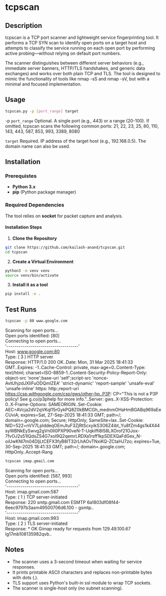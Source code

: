 # tcpscan

## Description
tcpscan is a TCP port scanner and lightweight service fingerprinting tool. It performs a TCP SYN scan to identify open ports on a target host and attempts to classify the service running on each open port by performing active probing—without relying on default port numbers.

The scanner distinguishes between different server behaviors (e.g., immediate server banners, HTTP/TLS handshakes, and generic data exchanges) and works over both plain TCP and TLS. The tool is designed to mimic the functionality of tools like nmap -sS and nmap -sV, but with a minimal and focused implementation.

## Usage

```sh
tcpscan.py -p [port_range] target
```

-p `port_range`
    Optional. A single port (e.g., 443) or a range (20-100).
    If omitted, tcpscan scans the following common ports: 21, 22, 23, 25, 80, 110, 143, 443, 587, 853, 993, 3389, 8080

`target`
    Required. IP address of the target host (e.g., 192.168.0.5). The domain name can also be used.

## Installation

### Prerequistes
- **Python 3.x**
- **pip** (Python package manager)

### **Required Dependencies**
The tool relies on **socket** for packet capture and analysis.

#### **Installation Steps**
1. **Clone the Repository**
  ```sh
  git clone https://github.com/kailash-anand/tcpscan.git
  cd tcpscan
  ```

2. **Create a Virtual Environment**
  ```sh
  python3 -m venv venv
  source venv/bin/activate
  ```

3. **Install it as a tool**
  ```sh
  pip install -e .
  ```

## Test Runs
```sh
tcpscan -p 80 www.google.com
```
Scanning for open ports...  
Open ports identified: [80]  
Connecting to open ports...  
'------------------------------------'  
Host: www.google.com:80  
Type: ( 3 ) HTTP server  
Response: HTTP/1.0 200 OK..Date: Mon, 31 Mar 2025 18:41:33 GMT..Expires: -1..Cache-Control: private, max-age=0..Content-Type: text/html; charset=ISO-8859-1..Content-Security-Policy-Report-Only: object-src 'none';base-uri 'self';script-src 'nonce-AvtUhjzdJXIiFuODQmIZEA' 'strict-dynamic' 'report-sample' 'unsafe-eval' 'unsafe-inline' https: http:;report-uri https://csp.withgoogle.com/csp/gws/other-hp..P3P: CP="This is not a P3P policy! See g.co/p3phelp for more info."..Server: gws..X-XSS-Protection: 0..X-Frame-Options: SAMEORIGIN..Set-Cookie: AEC=AVcja2dV2qVKqI15rGykPQ8Z0kBMCGh_mednmOHaHmBGABq969aEeCUviA; expires=Sat, 27-Sep-2025 18:41:33 GMT; path=/; domain=.google.com; Secure; HttpOnly; SameSite=lax..Set-Cookie: NID=522=nVV7LplddeqOEmJtuF3ZjRtScxyikS3O6Z4ibt_Yu8fZm4gs1k4X44syWBNkEySwvg2gVn0Il0PXP90veN-T-Uqkiffi8l58LXOrof21OJox-7fvOJ2s51IQdsZS4G7xoI9Q2qemrLRDXa1rsff1kpSDEXQaFdGex_N-oiUwKNl7m04DljLtCEFX3fyB8IT32rLhAOvTNxiKQ-ZCtaHJ7zo; expires=Tue, 30-Sep-2025 18:41:33 GMT; path=/; domain=.google.com; HttpOnly..Accept-Rang  

```sh
tcpscan imap.gmail.com
``` 
Scanning for open ports...  
Open ports identified: [587, 993]  
Connecting to open ports...  
'------------------------------------'  
Host: imap.gmail.com:587  
Type: ( 1 ) TCP server-initiated  
Response: 220 smtp.gmail.com ESMTP 6a1803df08f44-6eec9797b3asm49500706d6.100 - gsmtp..  
'------------------------------------'  
Host: imap.gmail.com:993  
Type: ( 2 ) TLS server-initiated  
Response: * OK Gimap ready for requests from 129.49.100.67 lg17mb108135982qvb..  

## Notes
- The scanner uses a 3-second timeout when waiting for service responses.
- It prints printable ASCII characters and replaces non-printable bytes with dots (.).
- TLS support uses Python's built-in ssl module to wrap TCP sockets.
- The scanner is single-host only (no subnet scanning).
